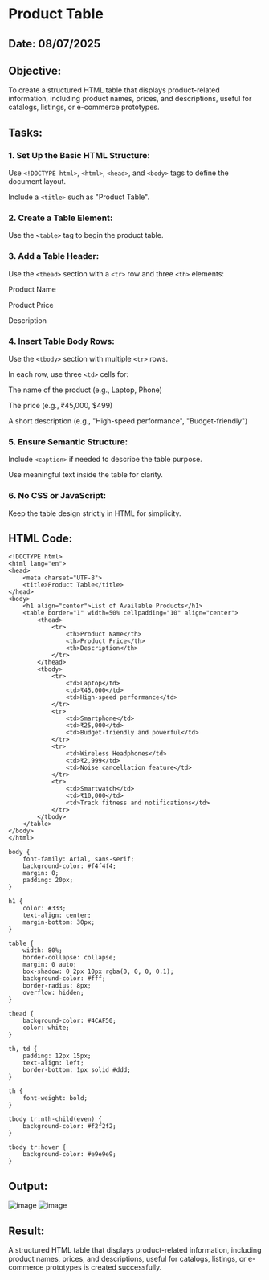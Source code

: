 # Product Table
## Date: 08/07/2025
## Objective:

To create a structured HTML table that displays product-related information, including product names, prices, and descriptions, useful for catalogs, listings, or e-commerce prototypes.

## Tasks:

### 1. Set Up the Basic HTML Structure:

Use ```<!DOCTYPE html>```, ```<html>```, ```<head>```, and ```<body>``` tags to define the document layout.

Include a ```<title>``` such as "Product Table".

### 2. Create a Table Element:

Use the ```<table>``` tag to begin the product table.

### 3. Add a Table Header:

Use the ```<thead>``` section with a ```<tr>``` row and three ```<th>``` elements:

Product Name

Product Price

Description

### 4. Insert Table Body Rows:

Use the ```<tbody>``` section with multiple ```<tr>``` rows.

In each row, use three ```<td>``` cells for:

The name of the product (e.g., Laptop, Phone)

The price (e.g., ₹45,000, $499)

A short description (e.g., "High-speed performance", "Budget-friendly")

### 5. Ensure Semantic Structure:

Include ```<caption>``` if needed to describe the table purpose.

Use meaningful text inside the table for clarity.

### 6. No CSS or JavaScript:

Keep the table design strictly in HTML for simplicity.
## HTML Code:
```
<!DOCTYPE html>
<html lang="en">
<head>
    <meta charset="UTF-8">
    <title>Product Table</title>
</head>
<body>
    <h1 align="center">List of Available Products</h1>
    <table border="1" width=50% cellpadding="10" align="center">
        <thead>
            <tr>
                <th>Product Name</th>
                <th>Product Price</th>
                <th>Description</th>
            </tr>
        </thead>
        <tbody>
            <tr>
                <td>Laptop</td>
                <td>₹45,000</td>
                <td>High-speed performance</td>
            </tr>
            <tr>
                <td>Smartphone</td>
                <td>₹25,000</td>
                <td>Budget-friendly and powerful</td>
            </tr>
            <tr>
                <td>Wireless Headphones</td>
                <td>₹2,999</td>
                <td>Noise cancellation feature</td>
            </tr>
            <tr>
                <td>Smartwatch</td>
                <td>₹10,000</td>
                <td>Track fitness and notifications</td>
            </tr>
        </tbody>
    </table>
</body>
</html>
```
```
body {
    font-family: Arial, sans-serif;
    background-color: #f4f4f4;
    margin: 0;
    padding: 20px;
}

h1 {
    color: #333;
    text-align: center;
    margin-bottom: 30px;
}

table {
    width: 80%;
    border-collapse: collapse;
    margin: 0 auto;
    box-shadow: 0 2px 10px rgba(0, 0, 0, 0.1);
    background-color: #fff;
    border-radius: 8px;
    overflow: hidden;
}

thead {
    background-color: #4CAF50;
    color: white;
}

th, td {
    padding: 12px 15px;
    text-align: left;
    border-bottom: 1px solid #ddd;
}

th {
    font-weight: bold;
}

tbody tr:nth-child(even) {
    background-color: #f2f2f2;
}

tbody tr:hover {
    background-color: #e9e9e9;
}
```
## Output:
![image](https://github.com/user-attachments/assets/7798cd6d-88ed-4a3e-b4aa-dec5010726f5)
![image](https://github.com/user-attachments/assets/70b6428b-f4ca-4795-a326-ab9b94a4b6c9)


## Result:
A structured HTML table that displays product-related information, including product names, prices, and descriptions, useful for catalogs, listings, or e-commerce prototypes is created successfully.
